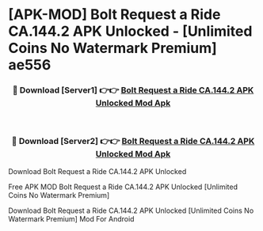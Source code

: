 # [APK-MOD] Bolt  Request a Ride CA.144.2 APK Unlocked - [Unlimited Coins No Watermark Premium] ae556



<div align="center">
<h3>🔴 Download [Server1] 👉👉 <a href="https://momento.my/?title=Bolt__Request_a_Ride_CA.144.2_APK_Unlocked">Bolt  Request a Ride CA.144.2 APK Unlocked Mod Apk</a></h3><br>

<h3>🔴 Download [Server2] 👉👉 <a href="https://momento.my/?title=Bolt__Request_a_Ride_CA.144.2_APK_Unlocked">Bolt  Request a Ride CA.144.2 APK Unlocked Mod Apk</a></h3>
</div>



Download Bolt  Request a Ride CA.144.2 APK Unlocked 

Free APK MOD Bolt  Request a Ride CA.144.2 APK Unlocked [Unlimited Coins No Watermark Premium]

Download Bolt  Request a Ride CA.144.2 APK Unlocked [Unlimited Coins No Watermark Premium] Mod For Android
